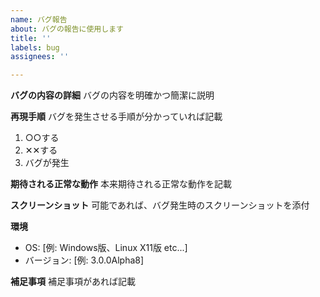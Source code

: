 ```yaml
---
name: バグ報告
about: バグの報告に使用します
title: ''
labels: bug
assignees: ''

---
```


**バグの内容の詳細**
バグの内容を明確かつ簡潔に説明

**再現手順**
バグを発生させる手順が分かっていれば記載
1. ○○する
2. ✕✕する
3. バグが発生

**期待される正常な動作**
本来期待される正常な動作を記載

**スクリーンショット**
可能であれば、バグ発生時のスクリーンショットを添付

**環境**
 - OS: [例: Windows版、Linux X11版 etc...]
 - バージョン: [例: 3.0.0Alpha8]

**補足事項**
補足事項があれば記載
